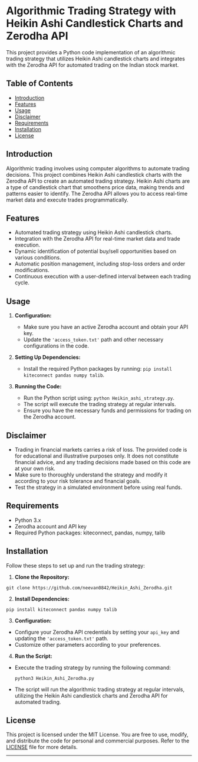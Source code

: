 # Algorithmic Trading Strategy with Heikin Ashi Candlestick Charts and Zerodha API

This project provides a Python code implementation of an algorithmic trading strategy that utilizes Heikin Ashi candlestick charts and integrates with the Zerodha API for automated trading on the Indian stock market.

## Table of Contents

- [Introduction](#introduction)
- [Features](#features)
- [Usage](#usage)
- [Disclaimer](#disclaimer)
- [Requirements](#requirements)
- [Installation](#installation)
- [License](#license)

## Introduction

Algorithmic trading involves using computer algorithms to automate trading decisions. This project combines Heikin Ashi candlestick charts with the Zerodha API to create an automated trading strategy. Heikin Ashi charts are a type of candlestick chart that smoothens price data, making trends and patterns easier to identify. The Zerodha API allows you to access real-time market data and execute trades programmatically.

## Features

- Automated trading strategy using Heikin Ashi candlestick charts.
- Integration with the Zerodha API for real-time market data and trade execution.
- Dynamic identification of potential buy/sell opportunities based on various conditions.
- Automatic position management, including stop-loss orders and order modifications.
- Continuous execution with a user-defined interval between each trading cycle.

## Usage

1. **Configuration:**
   - Make sure you have an active Zerodha account and obtain your API key.
   - Update the `'access_token.txt'` path and other necessary configurations in the code.

2. **Setting Up Dependencies:**
   - Install the required Python packages by running: `pip install kiteconnect pandas numpy talib`.

3. **Running the Code:**
   - Run the Python script using: `python Heikin_ashi_strategy.py`.
   - The script will execute the trading strategy at regular intervals.
   - Ensure you have the necessary funds and permissions for trading on the Zerodha account.

## Disclaimer

- Trading in financial markets carries a risk of loss. The provided code is for educational and illustrative purposes only. It does not constitute financial advice, and any trading decisions made based on this code are at your own risk.
- Make sure to thoroughly understand the strategy and modify it according to your risk tolerance and financial goals.
- Test the strategy in a simulated environment before using real funds.

## Requirements

- Python 3.x
- Zerodha account and API key
- Required Python packages: kiteconnect, pandas, numpy, talib

## Installation

Follow these steps to set up and run the trading strategy:

1. **Clone the Repository:**

```
git clone https://github.com/neevan0842/Heikin_Ashi_Zerodha.git
```
2. **Install Dependencies:**
```
pip install kiteconnect pandas numpy talib
```

3. **Configuration:**
- Configure your Zerodha API credentials by setting your `api_key` and updating the `'access_token.txt'` path.
- Customize other parameters according to your preferences.

4. **Run the Script:**
- Execute the trading strategy by running the following command:
  ```
  python3 Heikin_Ashi_Zerodha.py
  ```
- The script will run the algorithmic trading strategy at regular intervals, utilizing the Heikin Ashi candlestick charts and Zerodha API for automated trading.

## License

This project is licensed under the MIT License. You are free to use, modify, and distribute the code for personal and commercial purposes. Refer to the [LICENSE](LICENSE.txt) file for more details.

---

